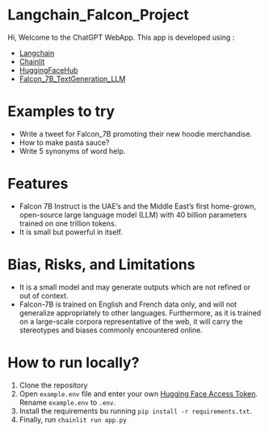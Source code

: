 # Langchain_Falcon_Project
Hi, Welcome to the ChatGPT WebApp. This app is developed using :
- [Langchain](https://python.langchain.com/docs/get_started/introduction.html)
- [Chainlit](https://docs.chainlit.io/overview)
- [HuggingFaceHub](https://huggingface.co/models)
- [Falcon_7B_TextGeneration_LLM](https://huggingface.co/tiiuae/falcon-7b)

# Examples to try 

- Write a tweet for Falcon_7B promoting their new hoodie merchandise.
- How to make pasta sauce?
- Write 5 synonyms of word help.

# Features

- Falcon 7B Instruct is the UAE’s and the Middle East’s first home-grown, open-source large language model (LLM) with 40 billion parameters trained on one trillion tokens.
- It is small but powerful in itself.

# Bias, Risks, and Limitations
- It is a small model and may generate outputs which are not refined or out of context.
- Falcon-7B is trained on English and French data only, and will not generalize appropriately to other languages. Furthermore, as it is trained on a large-scale corpora representative of the web, it will carry the stereotypes and biases commonly encountered online.

# How to run locally?

1. Clone the repository
2. Open `example.env` file and enter your own [Hugging Face Access Token](https://huggingface.co/settings/tokens). Rename `example.env` to `.env`.
3. Install the requirements bu running `pip install -r requirements.txt`.
4. Finally, run `chainlit run app.py`
